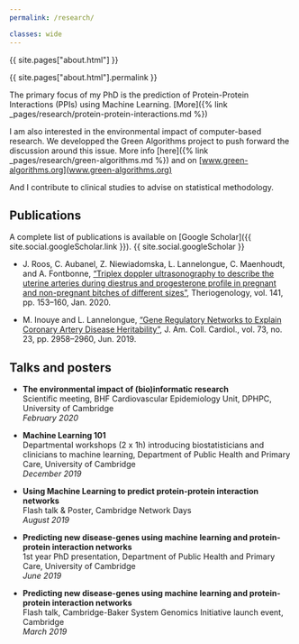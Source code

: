 ```yaml
---
permalink: /research/

classes: wide
---
```


{{ site.pages["about.html"] }}

{{ site.pages["about.html"].permalink }}

The primary focus of my PhD is the prediction of Protein-Protein Interactions (PPIs) using Machine Learning. [More]({% link _pages/research/protein-protein-interactions.md %})

I am also interested in the environmental impact of computer-based research.
We developped the Green Algorithms project to push forward the discussion around this issue.
More info [here]({% link _pages/research/green-algorithms.md %}) and on [www.green-algorithms.org](www.green-algorithms.org)

And I contribute to clinical studies to advise on statistical methodology.

## Publications

A complete list of publications is available on [Google Scholar]({{ site.social.googleScholar.link }}).
{{ site.social.googleScholar }}

- J. Roos, C. Aubanel, Z. Niewiadomska, L. Lannelongue, C. Maenhoudt, and A. Fontbonne,
[“Triplex doppler ultrasonography to describe the uterine arteries during diestrus and progesterone profile in pregnant and non-pregnant bitches of different sizes”](https://www.sciencedirect.com/science/article/abs/pii/S0093691X19303826),
Theriogenology, vol. 141, pp. 153–160, Jan. 2020.

- M. Inouye and L. Lannelongue,
[“Gene Regulatory Networks to Explain Coronary Artery Disease Heritability”](http://www.onlinejacc.org/content/73/23/2958/F1),
J. Am. Coll. Cardiol., vol. 73, no. 23, pp. 2958–2960, Jun. 2019.

## Talks and posters

- __The environmental impact of (bio)informatic research__ <br>
Scientific meeting, BHF Cardiovascular Epidemiology Unit, DPHPC, University of Cambridge <br>
_February 2020_

- __Machine Learning 101__  <br>
Departmental workshops (2 x 1h) introducing biostatisticians and clinicians to machine learning,
Department of Public Health and Primary Care, University of Cambridge <br>
_December 2019_

- __Using Machine Learning to predict protein-protein interaction networks__ <br>
Flash talk & Poster, Cambridge Network Days <br>
_August 2019_

- __Predicting new disease-genes using machine learning and protein-protein interaction networks__ <br>
1st year PhD presentation, Department of Public Health and Primary Care, University of Cambridge <br>
_June 2019_

- __Predicting new disease-genes using machine learning and protein-protein interaction networks__ <br>
Flash talk, Cambridge-Baker System Genomics Initiative launch event, Cambridge <br>
_March 2019_
